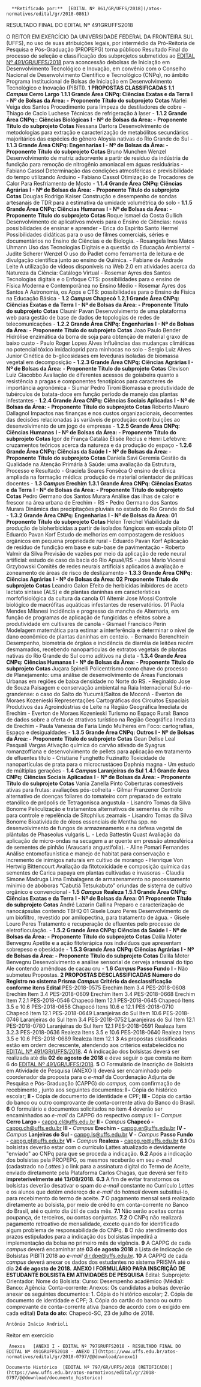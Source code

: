       **Retificado por:**  [EDITAL Nº 861/GR/UFFS/2018](/atos-normativos/edital/gr/2018-0861) 

   RESULTADO FINAL DO EDITAL Nº 491GRUFFS2018  

 O REITOR EM EXERCÍCIO DA UNIVERSIDADE FEDERAL DA FRONTEIRA SUL (UFFS), no uso de suas atribuições legais, por intermédio da Pró-Reitoria de Pesquisa e Pós-Graduação (PROPEPG) torna públicoo Resultado Final do processo de seleção e classificação dos subprojetos submetidos ao [EDITAL Nº 491/GR/UFFS/2018](https://www.uffs.edu.br/atos-normativos/edital/gr/2018-0491)  para aconcessão debolsas de Iniciação em Desenvolvimento Tecnológico e Inovação, em convênio com o Conselho Nacional de Desenvolvimento Científico e Tecnológico (CNPq), no âmbito Programa Institucional de Bolsas de Iniciação em Desenvolvimento Tecnológico e Inovação (PIBITI).  **1 PROPOSTAS CLASSIFICADAS**  **1.1 *Campus* Cerro Largo**  **1.1.1 Grande Área CNPq: Ciências Exatas e da Terra**  **I - Nº de Bolsas da Área: -**      **Proponente**    **Título do subprojeto**    **Cotas**      Marlei Veiga dos Santos   Procedimento para limpeza de destiladores de cobre   -     Thiago de Cacio Luchese   Técnicas de refrigeração à laser   -     **1.1.2 Grande Área CNPq:: Ciências Biológicas**  **I - Nº de Bolsas da Área: -**      **Proponente**    **Título do subprojeto**    **Cotas**      Nessana Dartora   Desenvolvimento de metodologias para extração e caracterização de metabólitos secundários majoritários das espécies do gênero Aloysia nativas do Rio Grande do Sul   -     **1.1.3 Grande Área CNPq: Engenharias**  **I - Nº de Bolsas da Área: -**      **Proponente**    **Título do subprojeto**    **Cotas**      Bruno Munchen Wenzel   Desenvolvimento de matriz adsorvente a partir de resíduo da indústria de fundição para remoção de nitrogênio amoniacal em águas residuárias   -     Fabiano Cassol   Determinação das condições atmosféricas e previsibilidade do tempo utilizando Arduino   -     Fabiano Cassol   Otimização de Trocadores de Calor Para Resfriamento de Mosto   -     **1.1.4 Grande Área CNPq: Ciências Agrárias**  **I - Nº de Bolsas da Área: -**      **Proponente**    **Título do subprojeto**    **Cotas**      Douglas Rodrigo Kaiser   Construção e desempenho de sondas artesanais de TDR para a estimativa da umidade volumétrica do solo   -     **1.1.5 Grande Área CNPq: Ciências Humanas**  **I - Nº de Bolsas da Área: -**      **Proponente**    **Título do subprojeto**    **Cotas**      Roque Ismael da Costa Gullich   Desenvolvimento de aplicativos móveis para o Ensino de Ciências: novas possibilidades de ensinar e aprender   -     Erica do Espirito Santo Hermel   Possibilidades didáticas para o uso de filmes comerciais, séries e documentários no Ensino de Ciências e de Biologia.   -     Rosangela Ines Matos Uhmann   Uso das Tecnologias Digitais e a questão da Educação Ambiental   -     Judite Scherer Wenzel   O uso do Padlet como ferramenta de leitura e de divulgação científica junto ao ensino de Química.   -     Fabiane de Andrade Leite   A utilização de vídeos disponíveis na Web 2.0 em atividades acerca da Natureza da Ciência: Catálogo Virtual   -     Rosemar Ayres dos Santos   Tecnologias digitais e o Enfoque CTS: possibilidades para o ensino de Física Moderna e Contemporânea no Ensino Médio   -     Rosemar Ayres dos Santos   A Astronomia, os Apps e CTS: possibilidades para o Ensino de Física na Educação Básica   -     **1.2 *Campus* Chapecó**  **1.2.1 Grande Área CNPq: Ciências Exatas e da Terra**  **I - Nº de Bolsas da Área: -**      **Proponente**    **Título do subprojeto**    **Cotas**      Claunir Pavan   Desenvolvimento de uma plataforma web para gestão de base de dados de topologias de redes de telecomunicações   -     **1.2.2 Grande Área CNPq: Engenharias**  **I - Nº de Bolsas da Área: -**      **Proponente**    **Título do subprojeto**    **Cotas**      Joao Paulo Bender   Hidrólise enzimática da borra de soja para obtenção de material graxo de baixo custo   -     Paulo Roger Lopes Alves   Influências das mudanças climáticas no potencial tóxico imidacloprid para minhocas no solo   -     Sergio Luiz Alves Junior   Cinética de b-glicosidases em leveduras isoladas de biomassa vegetal em decomposição   -     **1.2.3 Grande Área CNPq: Ciências Agrárias**  **I - Nº de Bolsas da Área: -**      **Proponente**    **Título do subprojeto**    **Cotas**      Clevison Luiz Giacobbo   Avaliação de diferentes acessos de goiabeira quanto a resistência a pragas e componentes fenotípicos para caracteres de importância agronômica   -     Siumar Pedro Tironi   Biomassa e produtividade de tubérculos de batata-doce em função período de manejo das plantas infestantes   -     **1.2.4 Grande Área CNPq: Ciências Sociais Aplicadas**  **I - Nº de Bolsas da Área: -**      **Proponente**    **Título do subprojeto**    **Cotas**      Roberto Mauro Dallagnol   Impactos nas finanças e nos custos organizacionais, decorrentes das decisões relacionadas às variáveis de produção: contribuições ao desenvolvimento de um jogo de empresas   -     **1.2.5 Grande Área CNPq: Ciências Humanas**  **I - Nº de Bolsas da Área: -**      **Proponente**    **Título do subprojeto**    **Cotas**      Igor de França Catalão   Élisée Reclus e Henri Lefebvre: cruzamentos teóricos acerca da natureza e da produção do espaço   -     **1.2.6 Grande Área CNPq: Ciências da Saúde**  **I - Nº de Bolsas da Área: -**      **Proponente**    **Título do subprojeto**    **Cotas**      Daniela Savi Geremia   Gestão da Qualidade na Atenção Primária à Saúde: uma avaliação da Estrutura, Processo e Resultado   -     Graciela Soares Fonsêca   O ensino de clínica ampliada na formação médica: produção de material orientador de práticas docentes   -     **1.3 *Campus* Erechim**  **1.3.1 Grande Área CNPq: Ciências Exatas e da Terra**  **I - Nº de Bolsas da Área: -**      **Proponente**    **Título do subprojeto**    **Cotas**      Pedro Germano dos Santos Murara   Análise das ilhas de calor e frescor na área urbana de Erechim - RS   -     Pedro Germano dos Santos Murara   Dinâmica das precipitações pluviais no estado do Rio Grande do Sul   -     **1.3.2 Grande Área CNPq: Engenharias**  **I - Nº de Bolsas da Área: 01**      **Proponente**    **Título do subprojeto**    **Cotas**      Helen Treichel   Viabilidade da produção de bioherbicidas a partir de isolados fúngicos em escala piloto   01     Eduardo Pavan Korf   Estudo de melhorias em compostagem de resíduos orgânicos em pequena propriedade rural   -     Eduardo Pavan Korf   Aplicação de resíduo de fundição em base e sub-base de pavimentação   -     Roberto Valmir da Silva   Previsão de vazões por meio da aplicação de rede neural artificial: estudo de caso da bacia do Rio Apuaê/RS   -     Jose Mario Vicensi Grzybowski   Comitês de redes neurais artificiais aplicados à avaliação e zoneamento de áreas de risco de deslizamento   -     **1.3.3 Grande Área CNPq: Ciências Agrárias**  **I - Nº de Bolsas da Área: 02**      **Proponente**    **Título do subprojeto**    **Cotas**      Leandro Galon   Efeito de herbicidas inibidores de aceto lactato sintase (ALS) e de plantas daninhas em características morfofisiológica da cultura da canola   01     Altemir Jose Mossi   Controle biológico de macrófitas aquáticas infestantes de reservatórios.   01     Paola Mendes Milanesi   Incidência e progresso da mancha de Alternaria, em função de programas de aplicação de fungicidas e efeitos sobre a produtividade em cultivares de canola   -     Gismael Francisco Perin   Modelagem matemática para estimar a interferência e determinar o nível de dano econômico de plantas daninhas em centeio.   -     Bernardo Berenchtein   Desempenho, biometria de órgãos e incidência de diarréia de leitões recém desmamados, recebendo nanoparticulas de extratos vegetais de plantas nativas do Rio Grande do Sul como aditivos na dieta   -     **1.3.4 Grande Área CNPq: Ciências Humanas**  **I - Nº de Bolsas da Área: -**      **Proponente**    **Título do subprojeto**    **Cotas**      Juçara Spinelli   Policentrismo como chave do processo de Planejamento: uma análise de desenvolvimento de Áreas Funcionais Urbanas em regiões de baixa densidade no Norte do RS.   -     Reginaldo Jose de Souza   Paisagem e conservação ambiental na Raia Internacional Sul-rio-grandense: o caso do Salto do Yucumã/Saltos de Moconá   -     Everton de Moraes Kozenieski   Representações Cartográficas dos Circuitos Espaciais Produtivos das Agroindústrias de Leite na Região Geográfica Imediata de Erechim   -     Everton de Moraes Kozenieski   Turismo no Espaço Rural: Banco de dados sobre a oferta de atrativos turístico na Região Geográfica Imediata de Erechim   -     Paula Vanessa de Faria Lindo   Mulheres em Foco: cartografias, Espaço e desigualdades   -     **1.3.5 Grande Área CNPq: Outros**  **I - Nº de Bolsas da Área: -**      **Proponente**    **Título do subprojeto**    **Cotas**      Gean Delise Leal Pasquali Vargas   Ativação química do carvão ativado de Syagrus romanzoffiana e desenvolvimento de pellets para aplicação em tratamento de efluentes título   -     Cristiane Funghetto Fuzinatto   Toxicidade de nanopartículas de prata para o microcrustáceo Daphnia magna - Um estudo de múltiplas gerações   -     **1.4 *Campus* Laranjeiras do Sul**  **1.4.1 Grande Área CNPq: Ciências Sociais Aplicadas**  **I - Nº de Bolsas da Área: -**      **Proponente**    **Título do subprojeto**    **Cotas**      Vania Zanella Pinto   Coberturas comestíveis ativas para frutas: avaliações pós-colheita   -     Gilmar Franzener   Controle alternativo de doenças foliares do tomateiro com preparado de extrato etanólico de própolis de Tetragonisca angustula   -     Lisandro Tomas da Silva Bonome   Peliculização e tratamentos alternativos de sementes de milho para controle e repelência de Sitophilus zeamais   -     Lisandro Tomas da Silva Bonome   Bioatividade de óleos essenciais de Mentha spp. no desenvolvimento de fungos de armazenamento e na defesa vegetal de plântulas de Phaseolus vulgaris L.   -     Leda Battestin Quast   Avaliação da aplicação de micro-ondas na secagem a ar quente em pressão atmosférica de sementes de pinhão (Araucaria angustifolia).   -     Aline Pomari Fernandes   Análise entomofaunística e manejo de habitat para conservação e incremento de inimigos naturais em cultivo de morango   -     Henrique Von Hertwig Bittencourt   Avaliação da fitotoxicidade e composição química das sementes de Carica papaya em plantas cultivadas e invasoras   -     Claudia Simone Madruga Lima   Embalagens de armazenamento no processamento mínimio de abóboras “Cabutiá Tetsukabuto” oriundas de sistema de cultivo orgânico e convencional   -     **1.5 *Campus* Realeza**  **1.5.1 Grande Área CNPq: Ciências Exatas e da Terra**  **I - Nº de Bolsas da Área: 01**      **Proponente**    **Título do subprojeto**    **Cotas**      André Lazarin Gallina   Preparo e caracterização de nanocápsulas contendo TBHQ   01     Gisele Louro Peres   Desenvolvimento de um biofiltro, revestido por amilopectina, para tratamento de água.   -     Gisele Louro Peres   Tratamento e recuperação de efluentes pelo processo de eletrofloculação.   -     **1.5.2 Grande Área CNPq: Ciências da Saúde**  **I - Nº de Bolsas da Área: -**      **Proponente**    **Título do subprojeto**    **Cotas**      Dalila Moter Benvegnu   Apetite e a ação fitoterápica nos indivíduos que apresentam sobrepeso e obesidade   -     **1.5.3 Grande Área CNPq: Ciências Agrárias**  **I - Nº de Bolsas da Área: -**      **Proponente**    **Título do subprojeto**    **Cotas**      Dalila Moter Benvegnu   Desenvolvimento e análise sensorial de cerveja artesanal do tipo Ale contendo amêndoas de cacau cru   -     **1.6 *Campus* Passo Fundo**  **I -** Não submeteu Propostas.  **2 PROPOSTAS DESCLASSIFICADAS**      **Número do Registro no sistema Prisma**     ***Campus***    **Critério da desclassificação conforme itens Edital**      PES-2018-0575   Erechim   Item 3.4     PES-2018-0608   Erechim   Item 3.4     PES-2018-0609   Erechim   Item 3.4     PES-2018-0668   Erechim   Item 7.2.1     PES-2018-0546   Chapecó   Item 12.1     PES-2018-0645   Chapecó   Itens 3.5 e 10.6     PES-2018-0656   Chapecó   Itens 10.6 e 12.1     PES-2018-0710   Chapecó   Item 12.1     PES-2018-0649   Laranjeiras do Sul   Item 10.6     PES-2018-0746   Laranjeiras do Sul   Item 3.4     PES-2018-0752   Laranjeiras do Sul   Item 12.1     PES-2018-0780   Laranjeiras do Sul   Item 12.1     PES-2018-0591   Realeza   Item 3.2.3     PES-2018-0636   Realeza   Itens 3.5 e 10.6     PES-2018-0640   Realeza   Itens 3.5 e 10.6     PES-2018-0689   Realeza   Item 12.1       **3** As propostas classificadas estão em ordem decrescente, atendendo aos critérios estabelecidos no [EDITAL Nº 491/GR/UFFS/2018](https://www.uffs.edu.br/atos-normativos/edital/gr/2018-0491).   **4** A indicação dos bolsistas deverá ser realizada até dia **02 de agosto de 2018** e deve seguir o que consta no item 6 do [EDITAL Nº 491/GR/UFFS/2018](https://www.uffs.edu.br/atos-normativos/edital/gr/2018-0491).   **5** O Formulário de Inscrição de Bolsista em Atividade de Pesquisa (ANEXO I) deverá ser encaminhado pelo coordenador da proposta para o *e-mail* da Coordenação Adjunta de Pesquisa e Pós-Graduação (CAPPG) do *campus,* com confirmação de recebimento *,* junto aos seguintes documentos: **I -** Cópia do histórico escolar; **II -** Cópia de documento de identidade e CPF; **III -** Cópia do cartão do banco ou outro comprovante de conta-corrente ativa do Banco do Brasil.   **6** O formulário e documentos solicitados no item 4 deverão ser encaminhados ao *e-mail* da CAPPG do respectivo *campus*: **I -**  *Campus*  **Cerro Largo -**  [cappg.cl@uffs.edu.br](mailto:cappg.cl@uffs.edu.br)  **II -**  *Campus*  **Chapecó -**  [cappg.ch@uffs.edu.br](mailto:cappg.ch@uffs.edu.br)  **III -**  *Campus*  **Erechim -**  [cappg.er@uffs.edu.br](mailto:cappg.er@uffs.edu.br)  **IV -**  *Campus*  **Lanjeiras do Sul -**  [cap](mailto:cappg.ls@uffs.edu.br)[pg](mailto:cappg.ls@uffs.edu.br)[.](mailto:cappg.ls@uffs.edu.br)[ls](mailto:cappg.ls@uffs.edu.br)[@uffs.edu.br](mailto:cappg.ls@uffs.edu.br)  **V -**  *Campus*  **Passo Fundo -**  [cappg.pf@uffs.edu.br](mailto:cappg.pf@uffs.edu.br)  **VI -**  *Campus*  **Realeza -**  [cap](mailto:cap.er@uffs.edu.br)[pg](mailto:cap.er@uffs.edu.br)[.r](mailto:cap.er@uffs.edu.br)[e](mailto:cap.er@uffs.edu.br)[@uffs.edu.br](mailto:cap.er@uffs.edu.br)  **6.1** Os bolsistas deverão estar com o currículo Lattes atualizado e devidamente "enviado" ao CNPq para que se proceda a indicação. **6.2** Após a indicação dos bolsistas pela PROPEPG, os mesmos receberão em seu *e-mail* (cadastrado no *Lattes* ) o link para a assinatura digital do Termo de Aceite, enviado diretamente pela Plataforma Carlos Chagas, que deverá ser feito **impreterivelmente até 13/08/2018.**  **6.3** A fim de evitar transtornos os bolsistas deverão desativar o spam do *e-mail* constante no Currículo *Lattes* e os alunos que detêm endereço de *e-mail* do *hotmail* devem substituí-lo, para recebimento do termo de aceite.  **7** O pagamento mensal será realizado diretamente ao bolsista, por meio de crédito em conta-corrente no Banco do Brasil, até o quinto dia útil de cada mês. **7.1** Não serão aceitas contas poupança, de terceiros, ou contas conjuntas. **7.2** O CNPq não realizará pagamento retroativo de mensalidade, exceto quando for identificado algum problema de responsabilidade do CNPq.   **8** O não atendimento dos prazos estipulados para a indicação dos bolsistas impedirá a implementação da bolsa no primeiro mês de vigência.   **9** A CAPPG de cada *campus* deverá encaminhar até **03 de agosto 2018** a Lista de Indicação de Bolsistas PIBITI 2018 ao *e-mail*  [dir.dpe@uffs.edu.br](mailto:dir.dpe@uffs.edu.br).   **10** A CAPPG de cada *campus* deverá anexar os dados dos estudantes no sistema PRISMA até o dia **24 de agosto de 2018.**   **ANEXO I**   **FORMULÁRIO PARA INSCRIÇÃO DE ESTUDANTE BOLSISTA EM ATIVIDADES DE PESQUISA**      Edital:    Subprojeto:     Orientador:           Nome do Bolsista:     Curso:     Desempenho acadêmico (Média):     Banco:     Agência:     Conta-corrente:           Anexos: Os candidatos a bolsas deverão anexar os seguintes documentos: 1. Cópia do histórico escolar; 2. Cópia de documento de identidade e CPF; 3. Cópia do cartão do banco ou outro comprovante de conta-corrente ativa (banco de acordo com o exigido em cada edital)          **Data do ato:** Chapecó-SC, 23 de julho de 2018.   
 

    Antônio Inácio Andrioli   
 Reitor em exercício 

     Anexos   [ANEXO I - EDITAL Nº 797GRUFFS2018 - RESULTADO FINAL DO EDITAL Nº 491GRUFFS2018 - ANEXO I](https://www.uffs.edu.br/atos-normativos/edital/gr/2018-0797/@@download/anexo1)  

    Documento Histórico  [EDITAL Nº 797/GR/UFFS/2018 (RETIFICADO)](https://www.uffs.edu.br/atos-normativos/edital/gr/2018-0797/@@download/documento_historico)     
      